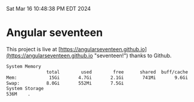 Sat Mar 16 10:48:38 PM EDT 2024

# Angular seventeen


This project is live at [https://angularseventeen.github.io](https://angularseventeen.github.io "seventeen!") thanks to Github.

```bash
System Memory
               total        used        free      shared  buff/cache   available
Mem:            15Gi       4.7Gi       2.1Gi       741Mi       9.6Gi        10Gi
Swap:          8.0Gi       552Mi       7.5Gi
System Storage
536M	.
```
